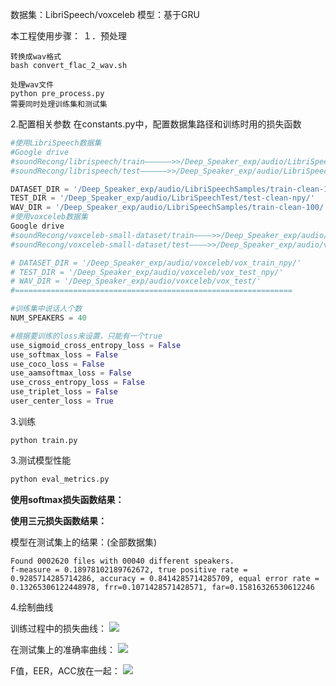 数据集：LibriSpeech/voxceleb
模型：基于GRU

本工程使用步骤：
１．预处理

```
转换成wav格式
bash convert_flac_2_wav.sh
```
```
处理wav文件
python pre_process.py
需要同时处理训练集和测试集
```
2.配置相关参数
在constants.py中，配置数据集路径和训练时用的损失函数
```python
#使用LibriSpeech数据集
#Google drive
#soundRecong/librispeech/train——————>>/Deep_Speaker_exp/audio/LibriSpeechSamples/train-clean-100
#soundRecong/librispeech/test——————>>/Deep_Speaker_exp/audio/LibriSpeechTest/test-clean

DATASET_DIR = '/Deep_Speaker_exp/audio/LibriSpeechSamples/train-clean-100-npy/'
TEST_DIR = '/Deep_Speaker_exp/audio/LibriSpeechTest/test-clean-npy/'
WAV_DIR = '/Deep_Speaker_exp/audio/LibriSpeechSamples/train-clean-100/'
#使用voxceleb数据集
Google drive
#soundRecong/voxceleb-small-dataset/train————>>/Deep_Speaker_exp/audio/voxceleb/vox_train/
#soundRecong/voxceleb-small-dataset/test————>>/Deep_Speaker_exp/audio/voxceleb/vox_test/

# DATASET_DIR = '/Deep_Speaker_exp/audio/voxceleb/vox_train_npy/'
# TEST_DIR = '/Deep_Speaker_exp/audio/voxceleb/vox_test_npy/'
# WAV_DIR = '/Deep_Speaker_exp/audio/voxceleb/vox_test/'
#==============================================================

#训练集中说话人个数
NUM_SPEAKERS = 40

#根据要训练的loss来设置，只能有一个true
use_sigmoid_cross_entropy_loss = False
use_softmax_loss = False
use_coco_loss = False
use_aamsoftmax_loss = False
use_cross_entropy_loss = False
use_triplet_loss = False
user_center_loss = True

```

3.训练
```
python train.py
```


3.测试模型性能

```python
python eval_metrics.py
```

**使用softmax损失函数结果：**





**使用三元损失函数结果：**

模型在测试集上的结果：(全部数据集)
```
Found 0002620 files with 00040 different speakers.
f-measure = 0.18978102189762672, true positive rate = 0.9285714285714286, accuracy = 0.8414285714285709, equal error rate = 0.13265306122448978, frr=0.1071428571428571, far=0.15816326530612246
```

4.绘制曲线

训练过程中的损失曲线：
![](figs/loss.png)

在测试集上的准确率曲线：
![](figs/acc.png)

F值，EER，ACC放在一起：
![](figs/acc_eer.png)

